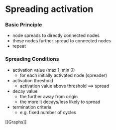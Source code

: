 # Spreading activation
### Basic Principle
+ node spreads to directly connected nodes
+ these nodes further spread to connected nodes
+ repeat

### Spreading Conditions
+ activation value (max 1, min 0)
	+ for each initially activated node (spreader)
+ activation threshold
	+ activation value above threshold ==> spread
+ decay value
	+  the further away from origin
	+  the more it decays/less likely to spread
+ termination criteria
	+ e.g. fixed number of cycles


[[Graphs]]